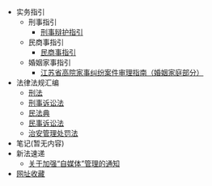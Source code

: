 <!-- docs/_sidebar.md -->

- 实务指引
  - 刑事指引 
    - [刑事辩护指引](/指引/刑事辩护笔记.md)
  - 民商事指引 
    - [民商事指引](/指引/民事手册.md)
  - 婚姻家事指引 
    - [江苏省高院家事纠纷案件审理指南（婚姻家庭部分）](/指引/江苏省高院家事纠纷案件审理指南（婚姻家庭部分）.md)
- 法律法规汇编
  - [刑法](/常用法规/xingfa.md)
  - [刑事诉讼法](/常用法规/xsssf.md)
  - [民法典](/常用法规/minfadian.md)
  - [民事诉讼法](/常用法规/msssf.md)
  - [治安管理处罚法](/常用法规/中华人民共和国治安管理处罚法.md)
- 笔记(暂无内容)
- 新法速递
   - [关于加强“自媒体”管理的通知](/新法速递/关于加强“自媒体”管理的通知.md)
- [网址收藏](网址收藏.md)